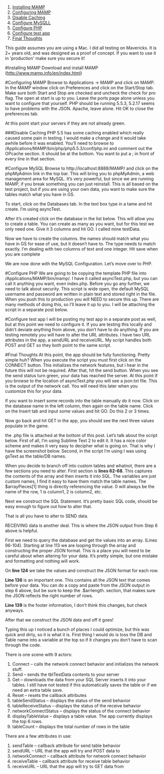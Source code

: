 1. [Installing MAMP](#installing-mamp)
2. [Configuring MAMP](#configuring-mamp)
  1. [Disable Caching](#disable-caching)
3. [Configure MySQLL](#configure-mysql)
4. [Configure PHP](#configure-php)
5. [Configure test app](#configure-test-app)
6. [Final Thoughts](#final-thoughts)

This guide assumes you are using a Mac. I did all testing on Mavericks. It is 2+ years old, and was designed as a proof of concept. If you want to use it in 'production' make sure you secure it!

#Installing MAMP
Download and install MAMP (http://www.mamp.info/en/index.html)

#Configuring MAMP
Browse to Applications -> MAMP and click on MAMP. In the MAMP window click on Preferences and click on the Start/Stop tab. Make sure both Start and Stop are checked and uncheck the check for pro flag. The open at start is up to you. Leave the ports page alone unless you want to configure that yourself. PHP should be running 5.5.3, 5.2.17 seems to have problems with the JSON. Apache, leave alone. Hit OK to close the preferences tab.

At this point start your servers if they are not already green.

###Disable Caching
PHP 5.5 has some caching enabled which really caused some pain in testing. I would make a change and it would take awhile before it was enabled. You’ll need to browse to /Applications/MAMP/bin/php/php5.5.3/conf/php.ini and comment out the OPcache section. It should be at the bottom. You want to put a ; in front of every line in that section.

#Configure MySQL
Browse to http://localhost:8888/MAMP/ and click on the phpMyAdmin link in the top bar. This will bring you to phpMyAdmin, a web management area for MySQL. It’s very powerful, but since we are running MAMP, if you break something you can just reinstall. This is all based on the test project, but if you are using your own data, you want to make sure the tables match what you have in GS.

To start, click on the Databases tab. In the text box type in a tame and hit create. I’m using asyncTest.

After it’s created click on the database in the list below. This will allow you to create a table. You can create as many as you want, but for this test we only need one. Give it 3 columns and hit GO. I called mine testData.

Now we have to create the columns. the names should match what you have in GS for ease of use, but it doesn’t have to. The type needs to match exactly. I’m dealing with two columns of text and one integer. Hit save when you are complete

We are now done with the MySQL Configuration. Let’s move over to PHP.

#Configure PHP
We are going to be copying the template PHP file into /Applications/MAMP/bin/mamp/. I have it called asyncTest.php, but you can call it anything you want, even index.php. Before you go any further, we need to talk about security. This script is wide open, the default MySQL username and password are written in plain text and stored right in the file. When you push this to production you will NEED to secure this up. There are many methods of doing this, so I’ll leave it up to you. I will be attaching the script in a separate post below.

#Configure test app
I will be posting my test app in a separate post as well, but at this point we need to configure it. If you are testing this locally and didn’t deviate anything from above, you don’t have to do anything. If you are testing remotely you will have to alter the URL attributes. I have two URL attributes in the app, a sendURL and receiveURL. My script handles both POST and GET so they both point to the same script.

#Final Thoughts
At this point, the app should be fully functioning. Pretty simple huh? When you execute the script you must first click on the CONNECT button. This initializes the network features, but i hear in the future this will not be required. After that, hit the send button. When you see the send status turn green, your data has reached the server. At this point if you browse to the location of asyncText.php you will see a json.txt file. This is the output of the network call. You will need this later when you customize this for your data.

If you want to insert some records into the table manually do it now. Click on the database name in the left column, then again on the table name. Click on the Insert tab and input some values and hit GO. Do this 2 or 3 times.

Now go back and hit GET in the app, you should see the next three values populate in the game.

the .php file is attached at the bottom of this post. Let’s talk about the script below. First of all, I’m using Sublime Text 2 to edit it. It has a nice color scheme and makes it very easy to decipher what is going on. That is why I have the screenshot below. Second, in the script I’m using I was using gsText as the table/DB names.

When you decide to branch off into custom tables and whatnot, there are a few sections you need to alter. First section is **lines 62-68**. This captures the contents of the array and then inserts it into SQL. The variables are just custom names, I find it easy to have them match the table names. The $arrayPieces[1] thing is directly referencing the value. 0 will always be the name of the row, 1 is column1, 2 is column2, etc.

Next we construct the SQL Statement. It’s pretty basic SQL code, should be easy enough to figure out how to alter that.

That is all you have to alter to SEND data.

RECEIVING data is another deal. This is where the JSON output from Step 6 above is helpful.

First we need to query the database and get the values into an array. (Lines 96-104). Starting at line 113 we are looping through the array and constructing the proper JSON format. This is a place you will need to be careful about when altering for your data. It’s pretty simple, but one mistake and formatting and nothing will work.

On **line 124** we take the values and construct the JSON format for each row.

**Line 136** is an important one. This contains all the JSON text that comes before your data. You can do a copy and paste from the JSON output in step 6 above, but be sure to keep the .$arrlength. section, that makes sure the JSON reflects the right number of rows.

**Line 139** is the footer information, I don’t think this changes, but check anyways.

After that we construct the JSON data and off it goes!

Typing this up I noticed a bunch of places I could optimize, but this was quick and dirty, so it is what it is. First thing I would do is toss the DB and Table name into a variable at the top so if it changes you don’t have to scan through the code.

There is one scene with 9 actors:

1. Connect – calls the network connect behavior and initializes the network stuff.
2. Send – sends the tblTestData contents to your server
3. Get – downloads the data from your SQL Server inserts it into your tables. I still have not tested if this automatically saves the table or if we need an extra table save.
4. Reset – resets the callback attributes
5. tableSendStatus – displays the status of the send behavior
6. tableReceiveStatus – displays the status of the receive behavior
7. networkConnectStatus – displays the status of the connect behavior
8. displayTableValue – displays a table value. The app currently displays the top 6 rows.
9. tableCount – displays the total number of rows in the table

There are a few attributes in use:

1. sendTable – callback attribute for send table behavior
2. sendURL – URL that the app will try and POST data to
3. networkConnect – callback attribute for network connect behavior
4. receiveTable – callback attribute for receive table behavior
4. receiveURL – URL that the app will try to GET data from
